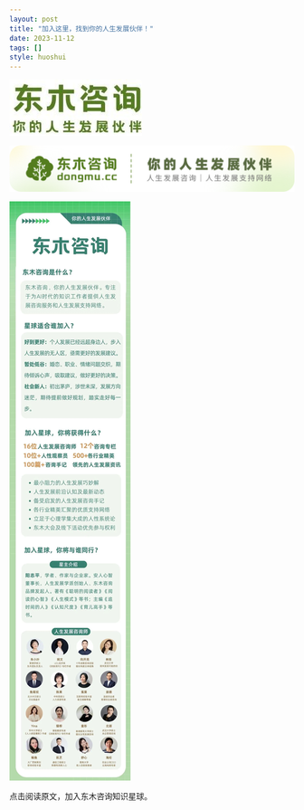 ```yaml
---
layout: post
title: "加入这里，找到你的人生发展伙伴！"
date: 2023-11-12
tags: []
style: huoshui
---
```


![](/assets/post_images/2023-11-12-17319184520520.06691647845784532.jpeg)

![](/assets/post_images/2023-11-12-17319184522490.2339606930161202.png)

![](/assets/post_images/2023-11-12-17319184529280.40032400405620594.jpeg)

点击阅读原文，加入东木咨询知识星球。